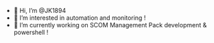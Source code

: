 - 👋 Hi, I’m @JK1894
- 👀 I’m interested in automation and monitoring !
- 🌱 I’m currently working on SCOM Management Pack development & powershell !


<!---
JK1894/JK1894 is a ✨ special ✨ repository because its `README.md` (this file) appears on your GitHub profile.
You can click the Preview link to take a look at your changes.
--->
